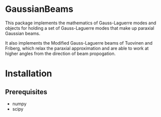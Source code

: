 # GaussianBeams

This package implements the mathematics of Gauss-Laguerre modes and objects
for holding a set of Gauss-Laguerre modes that make up paraxial Gaussian beams.

It also implements the Modified Gauss-Laguerre beams of Tuovinen and Friberg,
which relax the paraxial approximation and are able to work at higher angles
from the direction of beam propogation.

# Installation
## Prerequisites

* numpy
* scipy
